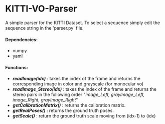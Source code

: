 # KITTI-VO-Parser
A simple parser for the KITTI Dataset.
To select a sequence simply edit the sequence string in the 'parser.py' file.

#### Dependencies:
- numpy
- yaml

#### Functions:
- __*readImage(idx)*__ : takes the index of the frame and returns the corresponding image in color and grayscale (for monocular vo)
- __*readImage_Stereo(idx)*__ : takes the index of the frame and returns the stereo pairs in the following order  "_image_Left, grayImage_Left, image_Right, grayImage_Right_"
- __*getCalibrationMatrix()*__ : returns the calibration matrix.
- __*getRealPoses()*__ : returns the ground truth poses.
- __*getScale()*__ : return the ground truth scale moving from (idx-1) to (idx)
